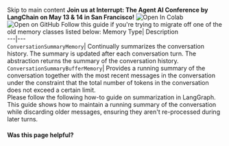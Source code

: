 Skip to main content
**Join us at Interrupt: The Agent AI Conference by LangChain on May 13 & 14 in San Francisco!**
![Open In Colab](https://colab.research.google.com/assets/colab-badge.svg)![Open on GitHub](https://img.shields.io/badge/Open%20on%20GitHub-grey?logo=github&logoColor=white)
Follow this guide if you're trying to migrate off one of the old memory classes listed below:
Memory Type| Description  
---|---  
`ConversationSummaryMemory`| Continually summarizes the conversation history. The summary is updated after each conversation turn. The abstraction returns the summary of the conversation history.  
`ConversationSummaryBufferMemory`| Provides a running summary of the conversation together with the most recent messages in the conversation under the constraint that the total number of tokens in the conversation does not exceed a certain limit.  
Please follow the following how-to guide on summarization in LangGraph.
This guide shows how to maintain a running summary of the conversation while discarding older messages, ensuring they aren't re-processed during later turns.
#### Was this page helpful?
